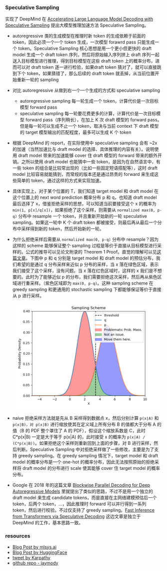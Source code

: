 ### Speculative Sampling

实现了 DeepMind 在 [Accelerating Large Language Model Decoding with Speculative Sampling](https://arxiv.org/pdf/2302.01318.pdf) 提出大模型推理加速方法 Speculative Sampling。


- autoregressive 类的生成模型在推理时新 token 的生成依赖于前面的 token，因此必须一个一个 token 生成，一次模型 forawrd pass 只能生成一个 token。Speculative Sampling 核心思想是用一个更小但更快的 draft model 生成一个 draft token 序列，然后将原始输入序列拼上 draft 序列一起送入目标模型进行推理，得到目标模型在这些 draft token 上的概率分布，进而可以对 draft token 逐一进行检验，如果draft token 猜对了，就可以直接跳到下个 token，如果猜错了，那么后续的 draft token 就丢掉，从当前位置开始重新一轮的 sampling

- 对比 autoregressive 从做到右一个一个生成的方式和 speculative sampling
  - autoregressive sampling 每一轮生成一个 token，计算代价是一次目标模型 forward pass
  - speculative sampling 每一轮要花费更多的计算，计算代价是一次目标模型 forward pass（序列稍长），在加上 K 次 draft 模型的 forward pass。但是每一轮可以生成不止一个 token，取决与当前 context 下 draft 模型的 target 模型输出的匹配程度，最多可以生成 K 个 token

- 根据 DeepMind 的 report，在实际使用中 speculative sampling 会有 ~2x 的加速（当然加速比与 draft model 的选择、具体推理的内容有关）。说明使用 draft model 带来的加速能够 cover 住 draft 模型的 forward 带来的额外开销。之所以使用 draft model 也能猜中一些 token，是因为在自然语言中，有一些 token 的组合是比较常出现的（比如一些固定短语搭配等），这时 draft model 比较容易就能猜到，而常规的版本还是通过昂贵的 forward 来生成这些简单的 token，通过这样的方式来实现加速。

- 具体实现上，对于某个位置的 T，我们知道 target model 和 draft model 在这个位置上的 next word prediction 概率分布 p 和 q，也知道 draft model 最后选择了 x，借鉴拒绝采样的思想，可以知道当前要接受这个 x 的概率为 `min(1, p[x]/q[x])`，如果拒绝了这个采样，则需要从 `normalized max(0, p-q)` 分布中 resample 一个 token，并且重新开始新的一轮 speculative sampling。如果这一轮中 K 个 draft token 都被接受，则最后再从最后一个分布中采样得到新的 token，然后开始新的一轮。

- 为什么拒绝采样后需要从 `normalized max(0, p-q)` 分布中 resample？因为这样的 scheme 能够保证整个 sampling 过程是等价于直接从目标模型进行采样的。公式的推导可以见论文附录的 Theorem 1 Proof。直觉的理解可以见[这篇文章](https://www.mlsys.ai/papers/speculative_decoding.html)。下图中 p 和 q 分别是 target model 和 draft model 的预估分布，我们希望的是通过 q 分布采样来近似 p 分布的采样，当 x 落在绿色区域，表示我们接受了这个采样，没有问题。当 x 落在红色区域时，这样的 x 我们是不想要的。此时为了能够近似 p 的分布，我们需要拒绝这次采样，然后再从紫色区域进行重采样。（紫色区域即为 `max(0, p-q)`。这种 sampling scheme 在 greedy sampling 和更通用的 stochastic sampling 下都能够保证等价于直接从 p 进行采样。

  ![sampling-scheme](sampling-scheme.png)

- naive 拒绝采样方法就是先从 B 采样得到数据点 x，然后分别计算 `p(x|A)` 和 `p(x|B)，对 p(x|B)` 进行缩放使其在定义域上所有分布 B 的值都大于分布 A 的值（B 的 PDF 整个罩住了 A 的 PDF），假设这个缩放系数是 C，此时 C*p(x|B) 一定是大于等于 p(x|A) 的，此时接受 x 的概率为 `p(x|A) / (C*p(x|B))`。如果拒绝这个采样则重新回到上面的步骤，对 B 进行采样，然后判断。Speculative Sampling 中对拒绝采样做了一些修改，主要是为了支持 greedy sampling。在 greedy sampling 情况下，target model 和 draft model 的概率分布是一个 one-hot 的概率分布，因此无法按照原始的拒绝采样将 draft model 的分布进行 scale 使其能够 cover 住 target model 的概率分布。

- Google 在 2018 年的这篇文章 [Blockwise Parallel Decoding for Deep Autoregressive Models](https://proceedings.neurips.cc/paper/2018/file/c4127b9194fe8562c64dc0f5bf2c93bc-Paper.pdf) 里就提出了类似的思路，不过不是用一个独立的 draft model 来生成 candidate tokens，而是直接在主网络建模预估后一个 token，后两个 token，...，因此推理时 forward 可以并行得到一系列 token，然后进行校验。不过仅支持了 greedy sampling。[Fast Inference from Transformers via Speculative Decoding](https://arxiv.org/pdf/2211.17192.pdf) 这边文章是独立于 DeepMind 的工作，基本思路一致。

### resources
- [Blog Post by mlsys.ai](https://www.mlsys.ai/papers/speculative_decoding.html)
- [Blog Post by HuggingFace](https://huggingface.co/blog/assisted-generation)
- [tweet by Karpathy](https://twitter.com/karpathy/status/1697318534555336961)
- [github repo - jaymody](https://github.com/jaymody/speculative-sampling)
